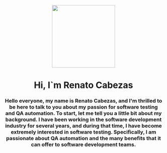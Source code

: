 <div  id="header" align="center">
<img src="https://media.giphy.com/media/v1.Y2lkPTc5MGI3NjExZGZjNWRkNGE5NGRmMWMzY2I1YWU5MmY5YWNmZDc5MWU1NDMyNzYxZiZlcD12MV9pbnRlcm5hbF9naWZzX2dpZklkJmN0PWc/2IudUHdI075HL02Pkk/giphy.gif" alt="" width="200">
<h1 align="center">Hi, I`m Renato Cabezas</h1>
<h3 align="center">Hello everyone, my name is Renato Cabezas, and I'm thrilled to be here to talk to you about my passion for software testing and QA automation. To start, let me tell you a little bit about my background. I have been working in the software development industry for several years, and during that time, I have become extremely interested in software testing. Specifically, I am passionate about QA automation and the many benefits that it can offer to software development teams.</h3>
</div>
